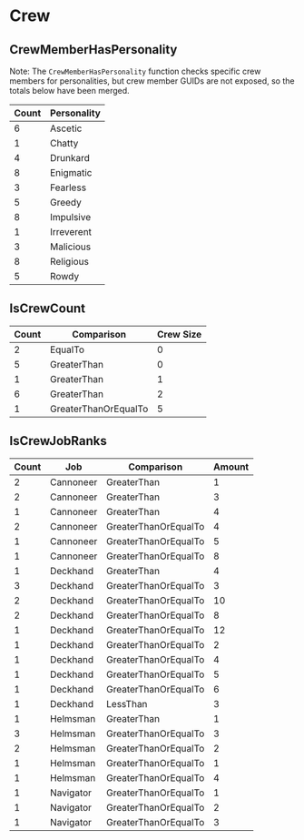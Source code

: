 <!-- TITLE: Crew -->

# Crew
## CrewMemberHasPersonality

Note: The `CrewMemberHasPersonality` function checks specific crew members for personalities, but crew member GUIDs are not exposed, so the totals below have been merged.

Count | Personality
--- | ---
6 | Ascetic
1 | Chatty
4 | Drunkard
8 | Enigmatic
3 | Fearless
5 | Greedy
8 | Impulsive
1 | Irreverent
3 | Malicious
8 | Religious
5 | Rowdy

## IsCrewCount

Count | Comparison | Crew Size
--- | --- | ---
2 | EqualTo | 0
5 | GreaterThan | 0
1 | GreaterThan | 1
6 | GreaterThan | 2
1 | GreaterThanOrEqualTo | 5

## IsCrewJobRanks

Count | Job | Comparison | Amount
--- | --- | --- | ---
2 | Cannoneer | GreaterThan | 1
2 | Cannoneer | GreaterThan | 3
1 | Cannoneer | GreaterThan | 4
2 | Cannoneer | GreaterThanOrEqualTo | 4
1 | Cannoneer | GreaterThanOrEqualTo | 5
1 | Cannoneer | GreaterThanOrEqualTo | 8
1 | Deckhand | GreaterThan | 4
3 | Deckhand | GreaterThanOrEqualTo | 3
2 | Deckhand | GreaterThanOrEqualTo | 10
2 | Deckhand | GreaterThanOrEqualTo | 8
1 | Deckhand | GreaterThanOrEqualTo | 12
1 | Deckhand | GreaterThanOrEqualTo | 2
1 | Deckhand | GreaterThanOrEqualTo | 4
1 | Deckhand | GreaterThanOrEqualTo | 5
1 | Deckhand | GreaterThanOrEqualTo | 6
1 | Deckhand | LessThan | 3
1 | Helmsman | GreaterThan | 1
3 | Helmsman | GreaterThanOrEqualTo | 3
2 | Helmsman | GreaterThanOrEqualTo | 2
1 | Helmsman | GreaterThanOrEqualTo | 1
1 | Helmsman | GreaterThanOrEqualTo | 4
1 | Navigator | GreaterThanOrEqualTo | 1
1 | Navigator | GreaterThanOrEqualTo | 2
1 | Navigator | GreaterThanOrEqualTo | 3